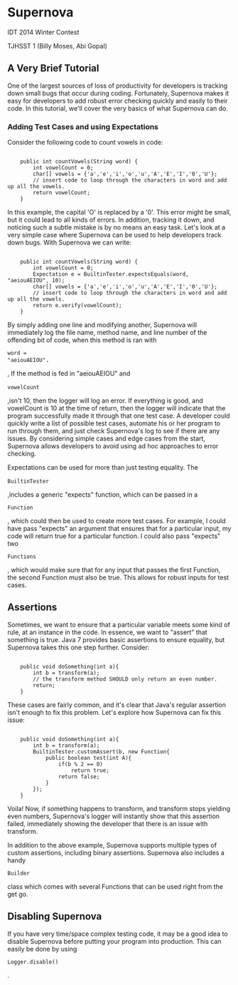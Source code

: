 Supernova
=========

IDT 2014 Winter Contest

TJHSST 1 (Billy Moses, Abi Gopal)

## A Very Brief Tutorial
One of the largest sources of loss of productivity for developers is tracking down small bugs that occur during coding. Fortunately, Supernova makes it easy for developers to add robust error checking quickly and easily to their code. In this tutorial, we'll cover the very basics of what Supernova can do.

### Adding Test Cases and using Expectations
Consider the following code to count vowels in code:
<pre><code>
	public int countVowels(String word) {
		int vowelCount = 0;
		char[] vowels = {'a','e','i','o','u','A','E','I','0','U'};
		// insert code to loop through the characters in word and add up all the vowels.
		return vowelCount; 			
	}
</code></pre>
In this example, the capital 'O' is replaced by a '0'. This error might be small, but it could lead to all kinds of errors. In addition, tracking it down, and noticing such a subtle mistake is by no means an easy task. Let's look at a very simple case where Supernova can be used to help developers track down bugs. With Supernova we can write:
<pre><code>
	public int countVowels(String word) {
		int vowelCount = 0;
		Expectation<Integer> e = BuiltinTester.expectsEquals(word, "aeiouAEIOU", 10);
		char[] vowels = {'a','e','i','o','u','A','E','I','0','U'};
		// insert code to loop through the characters in word and add up all the vowels.
		return e.verify(vowelCount);
	}
</code></pre>
By simply adding one line and modifying another, Supernova will immediately log the file name, method name, and line number of the offending bit of code, when this method is ran with <pre><code>word = "aeiouAEIOU"</code>.</pre>, If the method is fed in "aeiouAEIOU" and <pre><code>vowelCount</code> </pre>,isn't 10, then the logger will log an error. If everything is good, and vowelCount is 10 at the time of return, then the logger will indicate that the program successfully made it through that one test case.  A developer could quickly write a list of possible test cases, automate his or her program to run through them, and just check Supernova's log to see if there are any issues. By considering simple cases and edge cases from the start, Supernova allows developers to avoid using ad hoc approaches to error checking.

Expectations can be used for more than just testing equality. The <pre><code>BuiltinTester</code> </pre>,includes a generic "expects" function, which can be passed in a <pre><code>Function</code></pre>, which could then be used to create more test cases. For example, I could have pass "expects" an argument that ensures that for a particular input, my code will return true for a particular function. I could also pass "expects" two <pre><code>Functions</code></pre>, which would make sure that for any input that passes the first Function, the second Function must also be true. This allows for robust inputs for test cases.

## Assertions
Sometimes, we want to ensure that a particular variable meets some kind of rule, at an instance in the code. In essence, we want to "assert" that something is true. Java 7 provides basic assertions to ensure equality, but Supernova takes this one step further. Consider:
<pre><code>
	public void doSomething(int a){
		int b = transform(a);
		// the transform method SHOULD only return an even number.	
		return;
	}
</code></pre>
These cases are fairly common, and it's clear that Java's regular assertion isn't enough to fix this problem. Let's explore how Supernova can fix this issue:
<pre><code>
	public void doSomething(int a){
		int b = transform(a);
		BuiltinTester.customAssert(b, new Function<Integer>{
			public boolean test(int A){
				if(b % 2 == 0)
					return true;
				return false;	
			}
		});
	}
</code></pre>
Voila! Now, if something happens to transform, and transform stops yielding even numbers, Supernova's logger will instantly show that this assertion failed, immediately showing the developer that there is an issue with transform. 

In addition to the above example, Supernova supports multiple types of custom assertions, including binary assertions. Supernova also includes a handy <pre><code>Builder</code></pre> class which comes with several Functions that can be used right from the get go.

## Disabling Supernova
If you have very time/space complex testing code, it may be a good idea to disable Supernova before putting your program into production. This can easily be done by using <pre><code>Logger.disable()</code></pre>.
